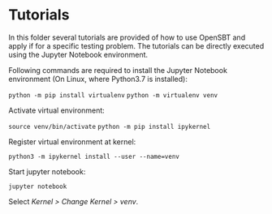 # Tutorials

In this folder several tutorials are provided of how to use OpenSBT and apply if for a specific testing problem. The tutorials can be directly executed using the Jupyter Notebook environment. 

Following commands are required to install the Jupyter Notebook environment (On Linux, where Python3.7 is installed):

```python -m pip install virtualenv```
```python -m virtualenv venv```

Activate virtual environment:

```source venv/bin/activate```
```python -m pip install ipykernel```

Register virtual environment at kernel:

```python3 -m ipykernel install --user --name=venv```

Start jupyter notebook:

```jupyter notebook```

Select *Kernel > Change Kernel > venv*.
